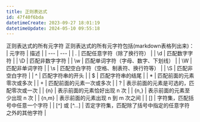 ```yaml
---
title: 正则表达式
id: 47f40f6bda
datetimeCreate: 2023-09-27 18:01:19
datetimeUpdate: 2024-05-10 09:55:18
---
```



正则表达式的所有元字符
正则表达式的所有元字符包括(markdown表格列出来)：
| 元字符 | 描述 |
| --- | --- |
| . | 匹配任意字符（除了换行符） |
| \d | 匹配数字字符 |
| \D | 匹配非数字字符 |
| \w | 匹配单词字符（字母、数字、下划线） |
| \W | 匹配非单词字符 |
| \s | 匹配空白字符（空格、制表符、换行符等） |
| \S | 匹配非空白字符 |
| ^ | 匹配字符串的开头 |
| $ | 匹配字符串的结尾 |
| * | 匹配前面的元素零次或多次 |
| + | 匹配前面的元素一次或多次 |
| ? | 表示前面的元素是可选的，匹配零次或一次 |
| {n} | 表示前面的元素恰好出现 n 次 |
| {n,} | 表示前面的元素至少出现 n 次 |
| {n,m} | 表示前面的元素出现 n 到 m 次之间 |
| [] | 字符集，匹配括号中任意一个字符 |
| [^] 或 [^...] | 否定字符集，匹配除了括号中指定的任意字符之外的其他字符 |

